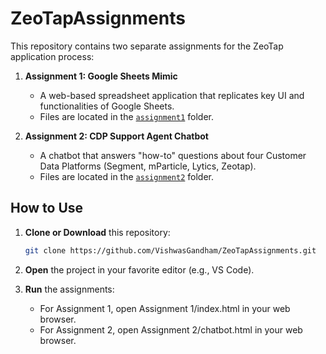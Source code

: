 # ZeoTapAssignments

This repository contains two separate assignments for the ZeoTap application process:

1. **Assignment 1: Google Sheets Mimic**  
   - A web-based spreadsheet application that replicates key UI and functionalities of Google Sheets.  
   - Files are located in the [`assignment1`](./assignment1) folder.

2. **Assignment 2: CDP Support Agent Chatbot**  
   - A chatbot that answers "how-to" questions about four Customer Data Platforms (Segment, mParticle, Lytics, Zeotap).  
   - Files are located in the [`assignment2`](./assignment2) folder.

## How to Use

1. **Clone or Download** this repository:
   ```bash
   git clone https://github.com/VishwasGandham/ZeoTapAssignments.git

2. **Open** the project in your favorite editor (e.g., VS Code).

3. **Run** the assignments:
   - For Assignment 1, open Assignment 1/index.html in your web browser.
   - For Assignment 2, open Assignment 2/chatbot.html in your web browser.
